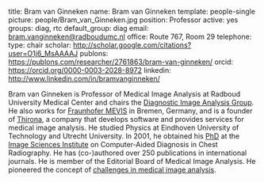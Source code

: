 title: Bram van Ginneken
name: Bram van Ginneken
template: people-single
picture: people/Bram_van_Ginneken.jpg
position: Professor
active: yes
groups: diag, rtc
default_group: diag
email: bram.vanginneken@radboudumc.nl
office: Route 767, Room 29
telephone:
type: chair
scholar: http://scholar.google.com/citations?user=O1j6_MsAAAAJ
publons: https://publons.com/researcher/2761863/bram-van-ginneken/
orcid: https://orcid.org/0000-0003-2028-8972
linkedin: http://www.linkedin.com/in/bramvanginneken/

Bram van Ginneken is Professor of Medical Image Analysis at Radboud University Medical Center and chairs the [Diagnostic Image Analysis Group](https://www.diagnijmegen.nl/). He also works for [Fraunhofer MEVIS](https://www.mevis.fraunhofer.de/) in Bremen, Germany, and is a founder of [Thirona](https://thirona.eu/), a company that develops software and provides services for medical image analysis. He studied Physics at Eindhoven University of Technology and Utrecht University. In 2001, he obtained his [PhD](/publications/ginn01a) at the [Image Sciences Institute](https://www.isi.uu.nl/) on Computer-Aided Diagnosis in Chest Radiography. He has (co-)authored over 250 publications in international journals. He is member of the Editorial Board of Medical Image Analysis. He pioneered the concept of [challenges in medical image analysis](https://grand-challenge.org/).
